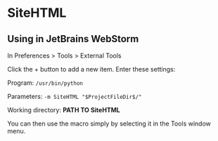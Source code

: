 SiteHTML
=========

## Using in JetBrains WebStorm
In Preferences \> Tools \> External Tools

Click the + button to add a new item. Enter these settings:

Program: `/usr/bin/python`

Parameters: `-m SiteHTML "$ProjectFileDir$/"`

Working directory: **PATH TO SiteHTML**

You can then use the macro simply by selecting it in the Tools window menu.